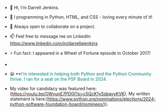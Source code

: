 - 🔬 Hi, I’m Darrell Jenkins.

- 🌱 I programming in Python, HTML, and CSS - loving every minute of it!
  
- 💞️ Always open to collaborate on a project.
  
- 📫 Feel free to message me on LinkedIn:  https://www.linkedin.com/in/darrellajenkins
  
- ⚡ Fun fact: I appeared in a Wheel of Fortune episode in October 2017!
- 
- 😃 **<span style="font-size: 14px; color: teal; front-weight: bold;">I’m interested in helping both Python and the Python Community thrive. I ran for a seat on the PSF Board in 2024.
- My video for candidacy was featured here:  (https://youtu.be/OWyunE7PD0I?si=c5QcK1ySsbavyKVK). My written statement is here:(https://www.python.org/nominations/elections/2024-python-software-foundation-board/nominees/)).



<!---
darrellajenkins/darrellajenkins is a ✨ special ✨ repository because its `README.md` (this file) appears on your GitHub profile.
You can click the Preview link to take a look at your changes.
--->
